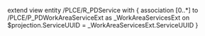 extend view entity /PLCE/R_PDService with
{
  association [0..*] to /PLCE/P_PDWorkAreaServiceExt as _WorkAreaServicesExt
    on $projection.ServiceUUID = _WorkAreaServicesExt.ServiceUUID
}
